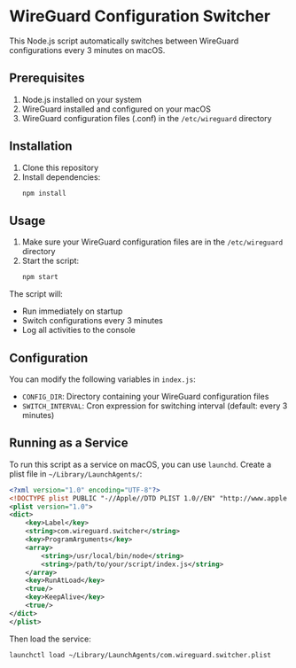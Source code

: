 # WireGuard Configuration Switcher

This Node.js script automatically switches between WireGuard configurations every 3 minutes on macOS.

## Prerequisites

1. Node.js installed on your system
2. WireGuard installed and configured on your macOS
3. WireGuard configuration files (.conf) in the `/etc/wireguard` directory

## Installation

1. Clone this repository
2. Install dependencies:
   ```bash
   npm install
   ```

## Usage

1. Make sure your WireGuard configuration files are in the `/etc/wireguard` directory
2. Start the script:
   ```bash
   npm start
   ```

The script will:
- Run immediately on startup
- Switch configurations every 3 minutes
- Log all activities to the console

## Configuration

You can modify the following variables in `index.js`:
- `CONFIG_DIR`: Directory containing your WireGuard configuration files
- `SWITCH_INTERVAL`: Cron expression for switching interval (default: every 3 minutes)

## Running as a Service

To run this script as a service on macOS, you can use `launchd`. Create a plist file in `~/Library/LaunchAgents/`:

```xml
<?xml version="1.0" encoding="UTF-8"?>
<!DOCTYPE plist PUBLIC "-//Apple//DTD PLIST 1.0//EN" "http://www.apple.com/DTDs/PropertyList-1.0.dtd">
<plist version="1.0">
<dict>
    <key>Label</key>
    <string>com.wireguard.switcher</string>
    <key>ProgramArguments</key>
    <array>
        <string>/usr/local/bin/node</string>
        <string>/path/to/your/script/index.js</string>
    </array>
    <key>RunAtLoad</key>
    <true/>
    <key>KeepAlive</key>
    <true/>
</dict>
</plist>
```

Then load the service:
```bash
launchctl load ~/Library/LaunchAgents/com.wireguard.switcher.plist
``` 